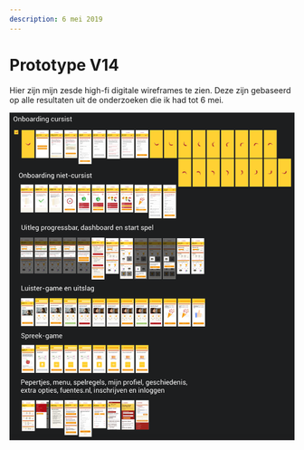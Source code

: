 ```yaml
---
description: 6 mei 2019
---
```


# Prototype V14

Hier zijn mijn zesde high-fi digitale wireframes te zien. Deze zijn gebaseerd op alle resultaten uit de onderzoeken die ik had tot 6 mei.

![](../.gitbook/assets/schermafbeelding-2019-05-18-om-20.43.02.png)

